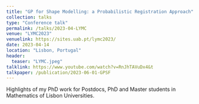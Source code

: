```yaml
---
title: "GP for Shape Modelling: a Probabilistic Registration Approach"
collection: talks
type: "Conference talk"
permalink: /talks/2023-04-LYMC
venue: "LYMC2023"
venuelink: https://sites.uab.pt/lymc2023/
date: 2023-04-14
location: "Lisbon, Portugal"
header:
  teaser: "LYMC.jpeg"
talklink: https://www.youtube.com/watch?v=RnJhTAVuDx4&t
talkpaper: /publication/2023-06-01-GPSF
---
```


Highlights of my PhD work for Postdocs, PhD and Master students in Mathematics of Lisbon Universities.
